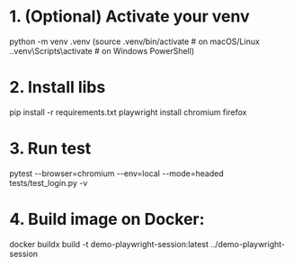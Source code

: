 # 1. (Optional) Activate your venv
python -m venv .venv
(source .venv/bin/activate        # on macOS/Linux
.\.venv\Scripts\activate         # on Windows PowerShell)

# 2. Install libs
pip install -r requirements.txt
playwright install chromium firefox

# 3. Run test
pytest --browser=chromium --env=local --mode=headed tests/test_login.py -v

# 4. Build image on Docker:
docker buildx build -t demo-playwright-session:latest ../demo-playwright-session
